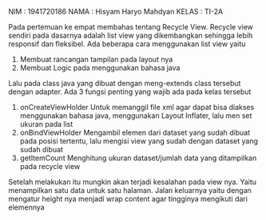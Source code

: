 NIM     : 1941720186
NAMA    : Hisyam Haryo Mahdyan
KELAS   : TI-2A

Pada pertemuan ke empat membahas tentang Recycle View. Recycle view sendiri pada dasarnya adalah list view yang dikembangkan sehingga lebih responsif dan fleksibel. Ada beberapa cara menggunakan list view yaitu

1. Membuat rancangan tampilan pada layout nya
2. Membuat Logic pada menggunakan bahasa java

Lalu pada class java yang dibuat dengan meng-extends class tersebut dengan adapter. Ada 3 fungsi penting yang wajib ada pada kelas tersebut

1. onCreateViewHolder
Untuk memanggil file xml agar dapat bisa diakses menggunakan bahasa java, menggunakan Layout Inflater, lalu men set ukuran pada list
2. onBindViewHolder
Mengambil elemen dari dataset yang sudah dibuat pada posisi tertentu, lalu mengisi view yang sudah dengan dataset yang sudah dibuat
3. getItemCount
Menghitung ukuran dataset/jumlah data yang ditampilkan pada recycle view

Setelah melakukan itu mungkin akan terjadi kesalahan pada view nya. Yaitu menampilkan satu data untuk satu halaman. Jalan keluarnya yaitu dengan mengatur height nya menjadi wrap content agar tingginya mengikuti dari elemennya